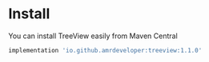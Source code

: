 # Install

You can install TreeView easily from Maven Central

```gradle
implementation 'io.github.amrdeveloper:treeview:1.1.0'
```